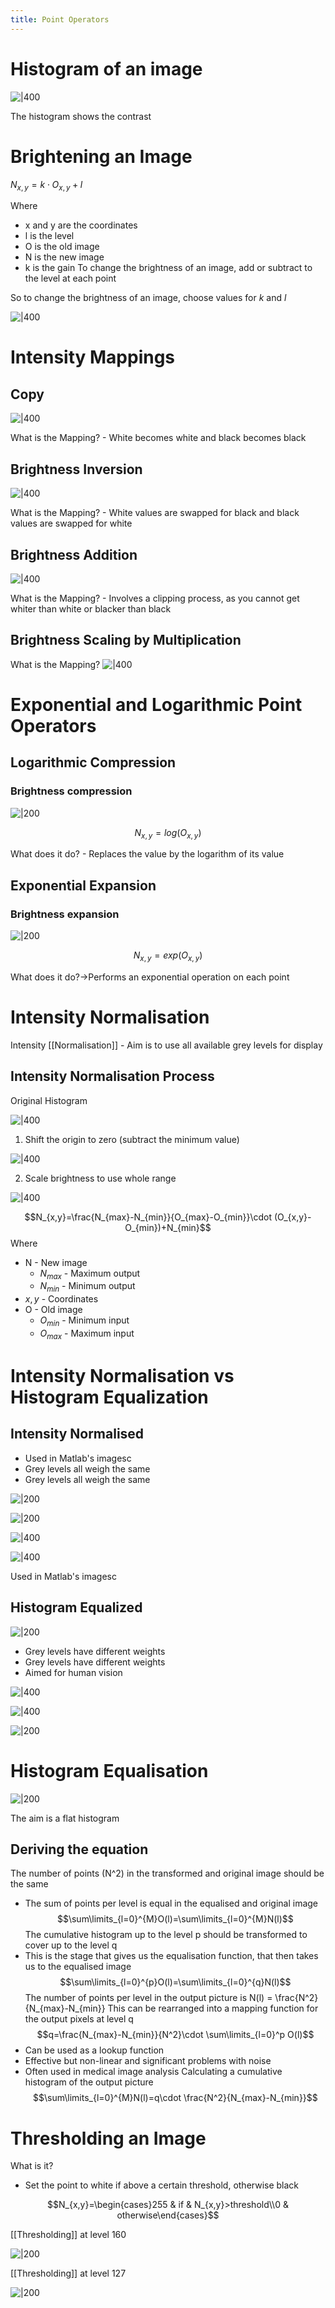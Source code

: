 ```yaml
---
title: Point Operators
---
```

 
# Histogram of an image

![|400](https://remnote-user-data.s3.amazonaws.com/7nH4rPBAlVRDXasCRZ7E8V-j856Rf8aR1ubAnmlUt3Dx6Mr_7d5D1hiNqwZ19WyFLem-H_kreDbEt8vMvwJnLmfaZlw6TVl1H3dbYcKJ7pOfj5_YsRJqDXFCOO9MbpKa.png)

The histogram shows the contrast
 
# Brightening an Image
$N_{x,y}=k\cdot O_{x,y} + l$

Where
- x and y are the coordinates 
- l is the level
- O is the old image
- N is the new image
- k is the gain
To change the brightness of an image, add or subtract to the level at each point

So to change the brightness of an image, choose values for $k$ and $l$

![|400](https://remnote-user-data.s3.amazonaws.com/CiQZ-oRyPwBVULu09_OrWcge-BtvEUGHrBLiY2_yVqSTGAURvksb7nx5micxvMTds84ccaSZJqg7g6u7JU-vWthi9ckuJg3liu-vqqi9SYMdawxdZYGI4N-FZU3fYHts.png) 
 
# Intensity Mappings
## Copy
![|400](https://remnote-user-data.s3.amazonaws.com/CduIDJwfhy1oPGyckj7iwy_Xt9fUXsSsZcC1U-KJGUNqqdeOeTWijhY_9sL-vgQ7v1YaDcnPyblitg1emrGPVhje10lnGCdnXLtL6OuxRhtAt7YGMOIWj9flyDuKiPVR.png)

What is the Mapping? - White becomes white and black becomes black 
## Brightness Inversion
![|400](https://remnote-user-data.s3.amazonaws.com/fh8KAus9iEHcOtKZwctf2jjeD-53-OIytUtEBQK4m0xh_x7bQNijHoK720JnOvSz-lGN_27D4WILLWmPYlBEEtlBhLyS9u8TQU7y6xXZCGWeO3f7Ias5FVWKyGErdLVn.png) 

What is the Mapping? - White values are swapped for black and black values are swapped for white

## Brightness Addition

![|400](https://remnote-user-data.s3.amazonaws.com/12DUf-6MAZAJGrt_67T2P7YY9d7nLq8w3mWk9L8WPc8om8cBbAjszZca5GSLIaiJNJWJJv9tJi-hFRlJJKejAYlkQGp77_aa36n31O7-11yM-cNEQoKcdEWXc4sMFrr9.png) 

What is the Mapping? - Involves a clipping process, as you cannot get whiter than white or blacker than black

## Brightness Scaling by Multiplication
What is the Mapping?
![|400](https://remnote-user-data.s3.amazonaws.com/aRx9GBtDCrd1CMietuO3TVUPmOk4JwoY1K6KGTPsKO3ZJ10TKlXkXMHsY-caSzE2zoSUFACQ3NAc_l1jCMoPIzgsHLzt494lukNfo0vmCkgZhd1yVdqyJylAEXcC-4UI.png) 

# Exponential and Logarithmic Point Operators
## Logarithmic Compression
### Brightness compression
![|200](https://remnote-user-data.s3.amazonaws.com/AWyiLa8PGwiJ9vz93oeum51FfNoRFXHMgxgk8Kye27-wMSl21Ym76YckETwKGI96Ms9NcXuJNrILBf7xeof_tcDcHR3jggkP0ckLjzW9louxQvfgxZJ3m2a1wpxwhNaW.png) 

$$N_{x,y}=log(O_{x,y}) $$

What does it do? - Replaces the value by the logarithm of its value
## Exponential Expansion
### Brightness expansion
 ![|200](https://remnote-user-data.s3.amazonaws.com/Qm-ubI-EKmOpbQUxHFbtKRSPGKMvg2nBbQuJPidU42OwWJVMQv__uSk_QfIdAleg8wtFz0QHyxj9-BFyjZ5UePDRf-tQAqzVB3FjH6VqIjZNtkoF3gfsV9j1l7oUA7D3.png) 

$$N_{x,y}=exp(O_{x,y})$$

What does it do?→Performs an exponential operation on each point

# Intensity Normalisation
Intensity [[Normalisation]] - Aim is to use all available grey levels for display
## Intensity Normalisation Process
Original Histogram

![|400](https://remnote-user-data.s3.amazonaws.com/BkS2MmNLNKwYmph3wyYTn8LFLXEeJ2NM42JFJHOGmrWFFusOa69MonNbhesv8SiJXkFuU2mUWVv-DINQGYF4LvUiKdGPP2l5lIptdSzqpvx67Dif_GiIXIIFtfYakRpi.png)

1. Shift the origin to zero (subtract the minimum value)

![|400](https://remnote-user-data.s3.amazonaws.com/N05Thqptywelz0hCsb1R2D07E2-YAK0zBnt4Xfh5GZqU-_fY5beROvWR1pgT7CqvyxPm5gDNyoYM9tbA6xMOIiplkYcswpdEZ3E0JUUAMzR4Km-eZ8p3OrFGPtDNz8CP.png) 
 
2. Scale brightness to use whole range

![|400](https://remnote-user-data.s3.amazonaws.com/PhSveFC1gJqeASuEnw7V6WrL1os9riWX8H9fx9Tk5fmYzAERNVzFY3WsVdZuILMJpQIlHDpW1sOC6QIoHRhyGGjiB5csPrtQkXMyRKBHvDP_FiPRnBPsejiniwGmuVNl.png) 

$$N_{x,y}=\frac{N_{max}-N_{min}}{O_{max}-O_{min}}\cdot (O_{x,y}-O_{min})+N_{min}$$
Where
- N - New image 
	- $N_{max}$ - Maximum output
	- $N_{min}$ - Minimum output
- $x,y$ - Coordinates
- O - Old image 
	- $O_{min}$ - Minimum input
	- $O_{max}$ - Maximum input

# Intensity Normalisation vs Histogram Equalization
## Intensity Normalised
- Used in Matlab's  imagesc
- Grey levels all weigh the same
- Grey levels all weigh the same

![|200](https://remnote-user-data.s3.amazonaws.com/VdyLwKK15lcZ9vtE932fIxY3N0U-GUlnvJ0nu5WJBmYp9wZa3F7vLukyNSHTucuI--XxGSpnXjLQJThDGR0NZSuqFdh3fDw30zSPu_cmX_qCfGej4NimJIPen8TOQ-pZ.png) 

![|200](https://remnote-user-data.s3.amazonaws.com/VdyLwKK15lcZ9vtE932fIxY3N0U-GUlnvJ0nu5WJBmYp9wZa3F7vLukyNSHTucuI--XxGSpnXjLQJThDGR0NZSuqFdh3fDw30zSPu_cmX_qCfGej4NimJIPen8TOQ-pZ.png)  

![|400](https://remnote-user-data.s3.amazonaws.com/KPYQI0jECosgTBzWl5nL27dtco3NfgBRrJ1kkBfDL2JoykqBR1yHPngsC7N7Hq-of6ieYwLUrC42-ZO9X9daPUvgjNPyWLSY8j1LoaGuMYxsxxGUaTrNNpEq02hTIwZc.png)  

![|400](https://remnote-user-data.s3.amazonaws.com/KPYQI0jECosgTBzWl5nL27dtco3NfgBRrJ1kkBfDL2JoykqBR1yHPngsC7N7Hq-of6ieYwLUrC42-ZO9X9daPUvgjNPyWLSY8j1LoaGuMYxsxxGUaTrNNpEq02hTIwZc.png) 

Used in Matlab's imagesc

## Histogram Equalized

![|200](https://remnote-user-data.s3.amazonaws.com/oGpaO2EnZMsttjm7KNod9enMGcHWbbHl_GIrWB9BQE8qjfXCo81aFZkf0F3MSEKT58nyzFSyipD1q8yXMxe-3axAHY1xudsvaVTT_pEzO7i2hbKr8-V7l8St5GRGtq36.png)  

- Grey levels have different weights
- Grey levels have different weights
- Aimed for human vision

![|400](https://remnote-user-data.s3.amazonaws.com/e7iUlWwaeED5t08N9fl4-KwF1sB8YQUx8oqKqAGkzGh3Pxv_XnMOVnLUt6UWLjTCQ_cTRPXDOL_18peVxGpCEMkQ-dVJgpksCWdbxxt0xUNZ_ecIm2Lkm6BTbnv4DYvU.png) 

![|400](https://remnote-user-data.s3.amazonaws.com/e7iUlWwaeED5t08N9fl4-KwF1sB8YQUx8oqKqAGkzGh3Pxv_XnMOVnLUt6UWLjTCQ_cTRPXDOL_18peVxGpCEMkQ-dVJgpksCWdbxxt0xUNZ_ecIm2Lkm6BTbnv4DYvU.png)  

![|200](https://remnote-user-data.s3.amazonaws.com/oGpaO2EnZMsttjm7KNod9enMGcHWbbHl_GIrWB9BQE8qjfXCo81aFZkf0F3MSEKT58nyzFSyipD1q8yXMxe-3axAHY1xudsvaVTT_pEzO7i2hbKr8-V7l8St5GRGtq36.png) 

# Histogram Equalisation

![|200](https://remnote-user-data.s3.amazonaws.com/lojllLfXhNlF9c-tNV8kpFVLDHv5CDBkOE1azZHw1hdS25LBoE8G_Ra-r2jGNFPTqc6ZMWPaeGuzJF7lTJJgNAL9J1hP2XqQ0Jng7Y_3XlbCzykkA-hK3zKbn4Tsv_j2.png) 

The aim is a flat histogram

## Deriving the equation
The number of points (N^2) in the transformed and original image should be the same
- The sum of points per level is equal in the equalised and original image
$$\sum\limits_{l=0}^{M}O(l)=\sum\limits_{l=0}^{M}N(l)$$
The cumulative histogram up to the level p should be transformed to cover up to the level q
- This is the stage that gives us the equalisation function, that then takes us to the equalised image
$$\sum\limits_{l=0}^{p}O(l)=\sum\limits_{l=0}^{q}N(l)$$
The number of points per level in the output picture is N(l) = \frac{N^2}{N_{max}-N_{min}}
This can be rearranged into a mapping function for the output pixels at level q  
$$q=\frac{N_{max}-N_{min}}{N^2}\cdot \sum\limits_{l=0}^p O(l)$$
- Can be used as a lookup function
- Effective but non-linear and significant problems with noise
- Often used in medical image analysis
Calculating a cumulative histogram of the output picture
$$\sum\limits_{l=0}^{M}N(l)=q\cdot \frac{N^2}{N_{max}-N_{min}}$$ 

# Thresholding an Image
What is it?
- Set the point to white if above a certain threshold, otherwise black

$$N_{x,y}=\begin{cases}255 & if & N_{x,y}>threshold\\0 & otherwise\end{cases}$$

[[Thresholding]] at level 160

![|200](https://remnote-user-data.s3.amazonaws.com/G5arlwbtidFIklArByboCOSPTzjKoLiLiTV_zc_rTs1LaLrs-XF_9u0_pwVDKW98N3nCxvrxtZmZ25XiUM_G4JKriKEP0N2nkP1XLxjB2nUBpFc8wF_InxDPV70WZ4x3.png) 

[[Thresholding]] at level 127

![|200](https://remnote-user-data.s3.amazonaws.com/nnLhSsmAFeImLUVie9DSrhVuK-QwxWduhOnhHG2kpmcEfc4lpnVOPA1PBmWuuPIHOO4mx2u7RYKh2WOQbURTCoBrFxJDYQvJfWcyRUK0kbLaVSVF8Ts8uhpXwiLO4WMB.png) 
